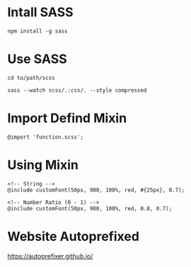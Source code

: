 # Intall SASS
```
npm install -g sass
```
# Use SASS
```
cd to/path/scss

sass --watch scss/.:css/. --style compressed
```

# Import Defind Mixin
```
@import 'function.scss';
```

# Using Mixin
```
<!-- String -->
@include customFont(50px, 900, 100%, red, #{25px}, 0.7);

<!-- Number Ratio (0 - 1) -->
@include customFont(50px, 900, 100%, red, 0.8, 0.7);
```

# Website Autoprefixed
https://autoprefixer.github.io/